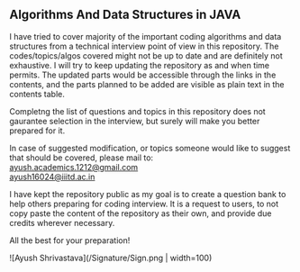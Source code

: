 ## Algorithms And Data Structures in JAVA

I have tried to cover majority of the important coding algorithms and data structures from a technical interview point of view in this repository. The codes/topics/algos covered might not be up to date and are definitely not exhaustive. I will try to keep updating the repository as and when time permits. The updated parts would be accessible through the links in the contents, and the parts planned to be added are visible as plain text in the contents table.

Completng the list of questions and topics in this repository does not gaurantee selection in the interview, but surely will make you better prepared for it.

In case of suggested modification, or topics someone would like to suggest that should be covered, please mail to:<br>
ayush.academics.1212@gmail.com<br>
ayush16024@iiitd.ac.in

I have kept the repository public as my goal is to create a question bank to help others preparing for coding interview. It is a request to users, to not copy paste the content of the repository as their own, and provide due credits wherever necessary.

All the best for your preparation!

![Ayush Shrivastava](/Signature/Sign.png | width=100)
